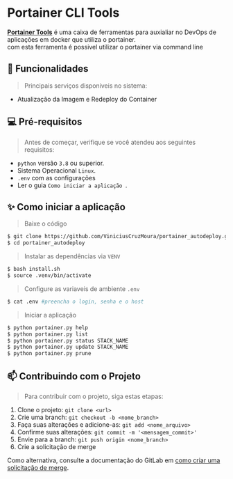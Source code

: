 # Portainer CLI Tools

[**Portainer Tools**](https://google.com) é uma caixa de ferramentas para auxialiar no DevOps de aplicações em docker que utiliza o portainer. <br/>
com esta ferramenta é possivel utilizar o portainer via command line


## 📜 Funcionalidades
> Principais serviços disponiveis no sistema:
- Atualização da Imagem e Redeploy do Container


## 💻 Pré-requisitos

> Antes de começar, verifique se você atendeu aos seguintes requisitos:

* `python` versão `3.8` ou superior.
* Sistema Operacional `Linux`.
* `.env` com as configurações
* Ler o guia `Como iniciar a aplicação `.


## ✨ Como iniciar a aplicação 

> Baixe o código 
```bash
$ git clone https://github.com/ViniciusCruzMoura/portainer_autodeploy.git
$ cd portainer_autodeploy
```

> Instalar as dependências via `VENV`
```bash
$ bash install.sh
$ source .venv/bin/activate
```

> Configure as variaveis de ambiente `.env`
```bash
$ cat .env #preencha o login, senha e o host
```

> Iniciar a aplicação
```bash
$ python portainer.py help
$ python portainer.py list
$ python portainer.py status STACK_NAME
$ python portainer.py update STACK_NAME
$ python portainer.py prune
```


## 📫 Contribuindo com o Projeto
> Para contribuir com o projeto, siga estas etapas:

1. Clone o projeto: `git clone <url>`
2. Crie uma branch: `git checkout -b <nome_branch>`
3. Faça suas alterações e adicione-as: `git add <nome_arquivo>`
4. Confirme suas alterações: `git commit -m '<mensagem_commit>'`
5. Envie para a branch: `git push origin <nome_branch>`
6. Crie a solicitação de merge

Como alternativa, consulte a documentação do GitLab em [como criar uma solicitação de merge](https://docs.gitlab.com/ee/user/project/merge_requests/creating_merge_requests.html).

<br/>
